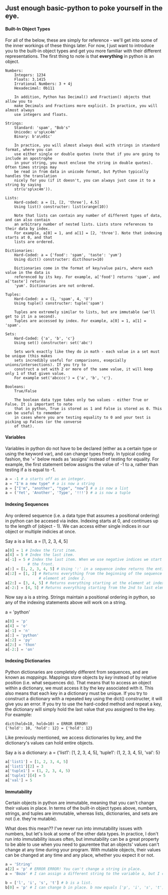 ## Just enough basic-python to poke yourself in the eye. 

#### Built-In Object Types 

For all of the below, these are simply for reference - we'll get into some of the inner 
workings of these things later. For now, I just want to introduce you to the built-in 
object types and get you more familiar with their different representations. The first thing
to note is that **everything** in python is an object. 

```
Numbers:  
	Integers: 1234 
	Floats: 3.1415
	Irrational Numbers: 3 + 4j
	Hexadecimal: 0b111 

	In addition, Python has Decimal() and Fraction() objects that allow you to 
	make Decimals and Fractions more explicit. In practice, you will almost always
	use integers and floats. 

Strings: 
	Standard: 'spam', "Bob's"
	Unicode: u'sp\xc4m'
	Binary: b'a\x01c'

	In practice, you will almost always deal with strings in standard format, where you can 
	use either single or double quotes (note that if you are going to include an apostrophe 
	in your string, you must enclose the string in double quotes). Often times strings may 
	be read in from data in unicode format, but Python typically handles the translation 
	nicely for you (if it doesn't, you can always just case it to a string by saying 
	str(u'sp\xc4m')).

Lists: 
	Hard-coded: a = [1, [2, 'three'], 4.5] 
	Using list() constructer: list(xrange(10)) 

	Note that lists can contain any number of different types of data, and can also contain 
	an arbitrary number of nested lists. Lists store references to their data by index.
	For example, a[0] = 1, and a[1] = [2, 'three']. Note that indexing starts at 0, and that 
	lists are ordered. 

Dictionaries: 
	Hard-Coded: a = {'food': 'spam', 'taste': 'yum'}
	Using dict() constructer: dict(hours=10) 

	Dictionaries come in the format of key/value pairs, where each value in the data is 
	referenced by its key. For example, a['food'] returns 'spam', and a['taste'] returns 
	'yum'. Dictionaries are not ordered. 

Tuples: 
	Hard-Coded: a = (1, 'spam', 4, 'U')
	Using tuple() constructer: tuple('spam')

	Tuples are extremely similar to lists, but are immutable (we'll get to it in a second). 
	Tuples are accessed by index. For example, a[0] = 1, a[1] = 'spam'. 

Sets: 
	Hard-Coded: {'a', 'b', 'c'}
	Using set() constructer: set('abc')

	Sets work exactly like they do in math - each value in a set must be unique (this makes 
	sets incredibly useful for comparisons, esepcially unions/intersections). If you try to 
	construct a set with 2 or more of the same value, it will keep only 1 of that given value. 
	For example set('abcccc') = {'a', 'b', 'c'}. 

Booleans: 
	True/False

	The boolean data type takes only two values - either True or False. It is important to note
	that in python, True is stored as 1 and False is stored as 0. This can be useful to remember
	in cases where you are testing equality to 0 and your test is picking up Falses (or the converse 
	of that). 
```

#### Variables 

Variables in python do not have to be declared (either as a certain type or using the keyword var), and can change types freely. In typical coding fashion, the '=' below reads as 'assigns' instead of testing for 
equality. For example, the first statement below assigns the value of -1 to a, rather than testing if a is 
equal to -1.  

```python
a = -1 # a starts off as an integer. 
a = "I'm a new type" # a is now a string
a = ["I'm", "another", "type", "now"] # a is now a list
a = ('Yet', 'Another', 'Type', '!!!') # a is now a tuple
```

#### Indexing Sequences

Any ordered sequence (i.e. a data type that assumes a positional ordering) in python can be accesed via
index. Indexing starts at 0, and continues up to the length of (object - 1). We can access either single 
indices in our object or multiple indicies at once. 

Say a is a list. a = [1, 2, 3, 4, 5]

```python
a[0] = 1 # Index the first item. 
a[4] = 5 # Index the last item. 
a[-1] = 5 # Index the last item. When we use negative indices we start from the end and index to 
		  # the front.
a[:] = [1, 2, 3, 4, 5] # Using ':' in a sequence index returns the entire sequence. 
a[:2] = [1, 2] # Returns everything from the beginning of the sequence up to but NOT INCLUDING the 
			   # element at index 2. 
a[2:] = [3, 4, 5] # Returns everything starting at the element at index 2 up to the end of the sequence. 
a[-2:] = [4, 5] # Returns everything starting from the 2nd to last element to the end of the sequence. 
```

Now say a is a string. Strings maintain a positional ordering in python, so any of the indexing statements
above will work on a string. 

a = 'python'

```python
a[0] = 'p'
a[4] = 'o'
a[-1] = 'n'
a[:] = 'python'
a[:2] = 'py'
a[2:] = 'thon'
a[-2:] = 'on'
```

#### Indexing Dictionaries

Python dictionaries are completely different from sequences, and are known as _mappings_. Mappings store objects by _key_ instead of by relative position (i.e. what sequences do). That means that to access an object within a dictionary, we must access it by the key associated with it. This also means that each key in a dictionary must be unique. If you try to construct a dictionary with a repeated key using the dict() constructer, it will give you an error. If you try to use the hard-coded method and repeat a key, the dictionary will simply hold the last value that you assigned to the key. For example: 

```
dict(hold=10, hold=10) = ERROR ERROR!
{'hold': 10, 'hold': 12} = {'hold': 12}
```

Like previously mentioned, we access dictionaries by key, and the dictionary's values can hold entire objects. 

Say a is a dictionary: a = {'list1': [1, 2, 3, 4, 5], 'tuple1': (1, 2, 3, 4, 5), 'val': 5}

```python
a['list1'] = [1, 2, 3, 4, 5]
a['list1'][2] = 3
a['tuple1'] = (1, 2, 3, 4, 5)
a['tuple1'][4] = 5
a['val'] = 5
``` 

#### Immutability

Certain objects in python are immutable, meaning that you can't change their values in place. In 
terms of the built-in object types above, numbers, strings, and tuples are immutable, whereas 
lists, dictionaries, and sets are not (i.e. they're mutable). 

What does this mean?? I've never run into immutability issues with numbers, but let's look at some of the other
data types. In practice, I don't run into immutability issues often, but immutability can be a great property 
to be able to use when you need to gaurentee that an objects' values can't change at any time during your 
program. With mutable objects, their values can be changed at any time and any place, whether you expect it 
or not. 

```python
a = 'String'
a[2] = 'p' # ERROR ERROR! You can't change a string in place. 
a = 'Bozo' # I can assign a different string to the variable a, but I can't change a part of a in place. 

b = ['l', 'i', 's', 't'] # b is a list. 
b[0] = 'p' # I can change b in place. b now equals ['p', 'i', 's', 't']
```

